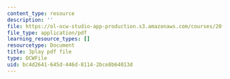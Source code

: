 ```yaml
---
content_type: resource
description: ''
file: https://ol-ocw-studio-app-production.s3.amazonaws.com/courses/20-219-becoming-the-next-bill-nye-writing-and-hosting-the-educational-show-january-iap-2015/bc4d2641645d446d81142bce8b64013d_5DpVemTczV8.pdf
file_type: application/pdf
learning_resource_types: []
resourcetype: Document
title: 3play pdf file
type: OCWFile
uid: bc4d2641-645d-446d-8114-2bce8b64013d
---
```

